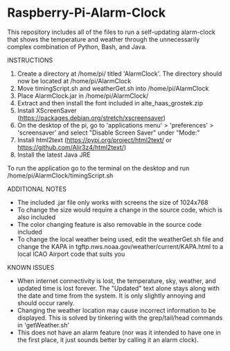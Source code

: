 # Raspberry-Pi-Alarm-Clock
This repository includes all of the files to run a self-updating alarm-clock that shows the temperature and weather through the unnecessarily complex combination of Python, Bash, and Java.

INSTRUCTIONS
1. Create a directory at /home/pi/ titled 'AlarmClock'. The directory should now be located at /home/pi/AlarmClock
2. Move timingScript.sh and weatherGet.sh into /home/pi/AlarmClock
3. Place AlarmClock.jar in /home/pi/AlarmClock/
4. Extract and then install the font included in alte_haas_grostek.zip
5. Install XScreenSaver (https://packages.debian.org/stretch/xscreensaver)
6. On the desktop of the pi, go to 'applications menu' > 'preferences' > 'screensaver' and select "Disable Screen Saver" under "Mode:"
7. Install html2text (https://pypi.org/project/html2text/ or https://github.com/Alir3z4/html2text/)
8. Install the latest Java JRE

To run the application go to the terminal on the desktop and run /home/pi/AlarmClock/timingScript.sh

ADDITIONAL NOTES
- The included .jar file only works with screens the size of 1024x768
- To change the size would require a change in the source code, which is also included
- The color changing feature is also removable in the source code included
- To change the local weather being used, edit the weatherGet.sh file and change the KAPA in tgftp.nws.noaa.gov/weather/current/KAPA.html to a local ICAO Airport code that suits you

KNOWN ISSUES
- When internet connectivity is lost, the temperature, sky, weather, and updated time is lost forever. The "Updated" text alone stays along with the date and time from the system. It is only slightly annoying and should occur rarely. 
- Changing the weather location may cause incorrect information to be displayed. This is solved by tinkering with the grep/tail/head commands in 'getWeather.sh'
- This does not have an alarm feature (nor was it intended to have one in the first place, it just sounds better by calling it an alarm clock).
